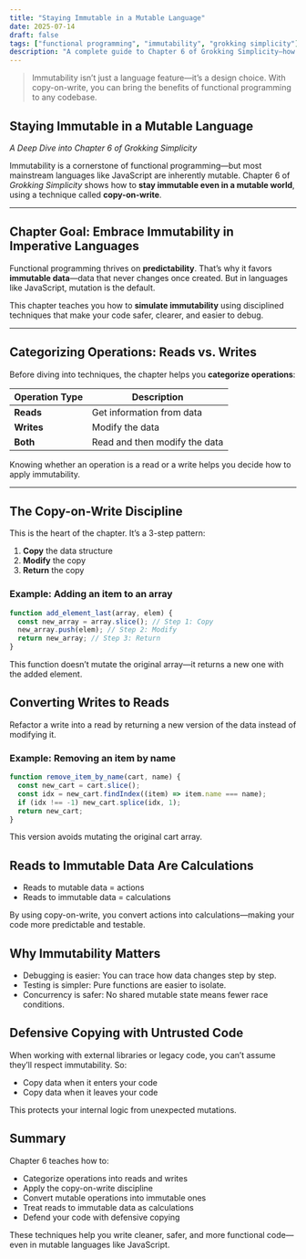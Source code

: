 ```yaml
---
title: "Staying Immutable in a Mutable Language"
date: 2025-07-14
draft: false
tags: ["functional programming", "immutability", "grokking simplicity"]
description: "A complete guide to Chapter 6 of Grokking Simplicity—how to apply immutability in JavaScript using copy-on-write discipline."
---
```


> Immutability isn’t just a language feature—it’s a design choice. With copy-on-write, you can bring the benefits of functional programming to any codebase.

## Staying Immutable in a Mutable Language

_A Deep Dive into Chapter 6 of Grokking Simplicity_

Immutability is a cornerstone of functional programming—but most mainstream languages like JavaScript are inherently mutable. Chapter 6 of _Grokking Simplicity_ shows how to **stay immutable even in a mutable world**, using a technique called **copy-on-write**.

---

## Chapter Goal: Embrace Immutability in Imperative Languages

Functional programming thrives on **predictability**. That’s why it favors **immutable data**—data that never changes once created. But in languages like JavaScript, mutation is the default.

This chapter teaches you how to **simulate immutability** using disciplined techniques that make your code safer, clearer, and easier to debug.

---

## Categorizing Operations: Reads vs. Writes

Before diving into techniques, the chapter helps you **categorize operations**:

| Operation Type | Description                   |
| -------------- | ----------------------------- |
| **Reads**      | Get information from data     |
| **Writes**     | Modify the data               |
| **Both**       | Read and then modify the data |

Knowing whether an operation is a read or a write helps you decide how to apply immutability.

---

## The Copy-on-Write Discipline

This is the heart of the chapter. It’s a 3-step pattern:

1. **Copy** the data structure
2. **Modify** the copy
3. **Return** the copy

### Example: Adding an item to an array

```javascript
function add_element_last(array, elem) {
  const new_array = array.slice(); // Step 1: Copy
  new_array.push(elem); // Step 2: Modify
  return new_array; // Step 3: Return
}
```

This function doesn’t mutate the original array—it returns a new one with the added element.

## Converting Writes to Reads

Refactor a write into a read by returning a new version of the data instead of modifying it.

### Example: Removing an item by name

```javascript
function remove_item_by_name(cart, name) {
  const new_cart = cart.slice();
  const idx = new_cart.findIndex((item) => item.name === name);
  if (idx !== -1) new_cart.splice(idx, 1);
  return new_cart;
}
```

This version avoids mutating the original cart array.

## Reads to Immutable Data Are Calculations

- Reads to mutable data = actions
- Reads to immutable data = calculations

By using copy-on-write, you convert actions into calculations—making your code more predictable and testable.

## Why Immutability Matters

- Debugging is easier: You can trace how data changes step by step.
- Testing is simpler: Pure functions are easier to isolate.
- Concurrency is safer: No shared mutable state means fewer race conditions.

## Defensive Copying with Untrusted Code

When working with external libraries or legacy code, you can’t assume they’ll respect immutability. So:

- Copy data when it enters your code
- Copy data when it leaves your code

This protects your internal logic from unexpected mutations.

## Summary

Chapter 6 teaches how to:

- Categorize operations into reads and writes
- Apply the copy-on-write discipline
- Convert mutable operations into immutable ones
- Treat reads to immutable data as calculations
- Defend your code with defensive copying

These techniques help you write cleaner, safer, and more functional code—even in mutable languages like JavaScript.
